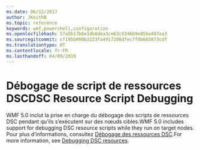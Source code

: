 ```yaml
---
ms.date: 06/12/2017
author: JKeithB
ms.topic: reference
keywords: wmf,powershell,configuration
ms.openlocfilehash: 57a5b17b6e1db8dea3ce63c9346b9e85be407ea3
ms.sourcegitcommit: cf195b090b3223fa4917206dfec7f0b603873cdf
ms.translationtype: HT
ms.contentlocale: fr-FR
ms.lasthandoff: 04/09/2018
---
```

# <a name="dsc-resource-script-debugging"></a><span data-ttu-id="0577b-102">Débogage de script de ressources DSC</span><span class="sxs-lookup"><span data-stu-id="0577b-102">DSC Resource Script Debugging</span></span>

<span data-ttu-id="0577b-103">WMF 5.0 inclut la prise en charge du débogage des scripts de ressources DSC pendant qu’ils s’exécutent sur des nœuds cibles.</span><span class="sxs-lookup"><span data-stu-id="0577b-103">WMF 5.0 includes support for debugging DSC resource scripts while they run on target nodes.</span></span>
<span data-ttu-id="0577b-104">Pour plus d’informations, consultez [Débogage des ressources DSC](https://msdn.microsoft.com/powershell/dsc/debugresource).</span><span class="sxs-lookup"><span data-stu-id="0577b-104">For more information, see [Debugging DSC resources](https://msdn.microsoft.com/powershell/dsc/debugresource).</span></span>